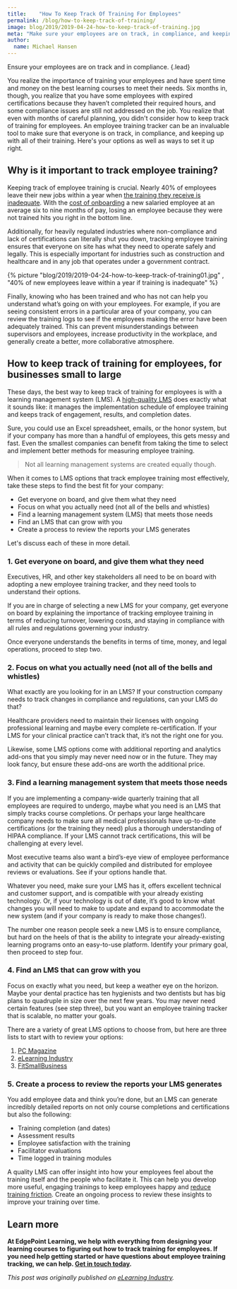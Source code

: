 ```yaml
---
title:    "How To Keep Track Of Training For Employees"
permalink: /blog/how-to-keep-track-of-training/
image: blog/2019/2019-04-24-how-to-keep-track-of-training.jpg
meta: "Make sure your employees are on track, in compliance, and keeping up with all of their training. Here's how to keep track of training right. "
author:
  name: Michael Hansen 
---
```

Ensure your employees are on track and in compliance. 
{.lead}

You realize the importance of training your employees and have spent time and money on the best learning courses to meet their needs. Six months in, though, you realize that you have some employees with expired certifications because they haven’t completed their required hours, and some compliance issues are still not addressed on the job. You realize that even with months of careful planning, you didn't consider how to keep track of training for employees. An employee training tracker can be an invaluable tool to make sure that everyone is on track, in compliance, and keeping up with all of their training. Here's your options as well as ways to set it up right.

## Why is it important to track employee training?

Keeping track of employee training is crucial. Nearly 40% of employees leave their new jobs within a year when [the training they receive is inadequate](https://www.go2hr.ca/training-development/employee-training-is-worth-the-investment). With the [cost of onboarding](/blog/cost-of-training-new-employees/) a new salaried employee at an average six to nine months of pay, losing an employee because they were not trained hits you right in the bottom line.

Additionally, for heavily regulated industries where non-compliance and lack of certifications can literally shut you down, tracking employee training ensures that everyone on site has what they need to operate safely and legally. This is especially important for industries such as construction and healthcare and in any job that operates under a government contract.

{% picture "blog/2019/2019-04-24-how-to-keep-track-of-training01.jpg" , "40% of new employees leave within a year if training is inadequate" %}

Finally, knowing who has been trained and who has not can help you understand what’s going on with your employees. For example, if you are seeing consistent errors in a particular area of your company, you can review the training logs to see if the employees making the error have been adequately trained. This can prevent misunderstandings between supervisors and employees, increase productivity in the workplace, and generally create a better, more collaborative atmosphere.

## How to keep track of training for employees, for businesses small to large

These days, the best way to keep track of training for employees is with a learning management system (LMS). A [high-quality LMS](/blog/best-lms-for-small-business/) does exactly what it sounds like: it manages the implementation schedule of employee training and keeps track of engagement, results, and completion dates.

Sure, you could use an Excel spreadsheet, emails, or the honor system, but if your company has more than a handful of employees, this gets messy and fast. Even the smallest companies can benefit from taking the time to select and implement better methods for measuring employee training. 

>Not all learning management systems are created equally though.

When it comes to LMS options that track employee training most effectively, take these steps to find the best fit for your company:

* Get everyone on board, and give them what they need
* Focus on what you actually need (not all of the bells and whistles)
* Find a learning management system (LMS) that meets those needs
* Find an LMS that can grow with you
* Create a process to review the reports your LMS generates

Let's discuss each of these in more detail. 

### 1. Get everyone on board, and give them what they need

Executives, HR, and other key stakeholders all need to be on board with adopting a new employee training tracker, and they need tools to understand their options.

If you are in charge of selecting a new LMS for your company, get everyone on board by explaining the importance of tracking employee training in terms of reducing turnover, lowering costs, and staying in compliance with all rules and regulations governing your industry.

Once everyone understands the benefits in terms of time, money, and legal operations, proceed to step two.

### 2. Focus on what you actually need (not all of the bells and whistles)

What exactly are you looking for in an LMS? If your construction company needs to track changes in compliance and regulations, can your LMS do that?

Healthcare providers need to maintain their licenses with ongoing professional learning and maybe every complete re-certification. If your LMS for your clinical practice can’t track that, it’s not the right one for you.

Likewise, some LMS options come with additional reporting and analytics add-ons that you simply may never need now or in the future. They may look fancy, but ensure these add-ons are worth the additional price.

### 3. Find a learning management system that meets those needs

If you are implementing a company-wide quarterly training that all employees are required to undergo, maybe what you need is an LMS that simply tracks course completions. Or perhaps your large healthcare company needs to make sure all medical professionals have up-to-date certifications (or the training they need) plus a thorough understanding of HIPAA compliance. If your LMS cannot track certifications, this will be challenging at every level.

Most executive teams also want a bird’s-eye view of employee performance and activity that can be quickly compiled and distributed for employee reviews or evaluations. See if your options handle that.

Whatever you need, make sure your LMS has it, offers excellent technical and customer support, and is compatible with your already existing technology. Or, if your technology is out of date, it’s good to know what changes you will need to make to update and expand to accommodate the new system (and if your company is ready to make those changes!).

The number one reason people seek a new LMS is to ensure compliance, but hard on the heels of that is the ability to integrate your already-existing learning programs onto an easy-to-use platform. Identify your primary goal, then proceed to step four.

### 4. Find an LMS that can grow with you

Focus on exactly what you need, but keep a weather eye on the horizon. Maybe your dental practice has ten hygienists and two dentists but has big plans to quadruple in size over the next few years. You may never need certain features (see step three), but you want an employee training tracker that is scalable, no matter your goals.

There are a variety of great LMS options to choose from, but here are three lists to start with to review your options:

1. [PC Magazine](https://www.pcmag.com/article2/0,2817,2488347,00.asp)
2. [eLearning Industry](https://elearningindustry.com/the-20-best-learning-management-systems)
3. [FitSmallBusiness](https://fitsmallbusiness.com/best-lms-learning-management-system/)

### 5. Create a process to review the reports your LMS generates

You add employee data and think you’re done, but an LMS can generate incredibly detailed reports on not only course completions and certifications but also the following:

* Training completion (and dates)
* Assessment results
* Employee satisfaction with the training
* Facilitator evaluations
* Time logged in training modules

A quality LMS can offer insight into how your employees feel about the training itself and the people who facilitate it. This can help you develop more useful, engaging trainings to keep employees happy and [reduce training friction](/blog/reduce-training-friction/). Create an ongoing process to review these insights to improve your training over time.

## Learn more

<strong>At EdgePoint Learning, we help with everything from designing your learning courses to figuring out how to track training for employees. If you need help getting started or have questions about employee training tracking, we can help. [Get in touch today](/contact/).</strong>

<i>This post was originally published on [eLearning Industry](https://elearningindustry.com/track-employee-training-keep).</i>
